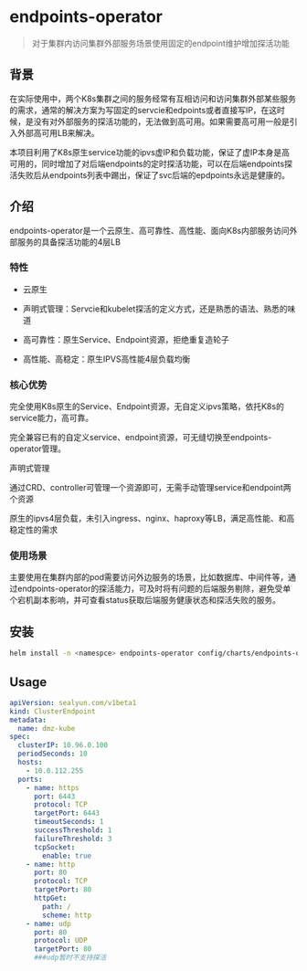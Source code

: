 # endpoints-operator

> 对于集群内访问集群外部服务场景使用固定的endpoint维护增加探活功能

## 背景

在实际使用中，两个K8s集群之间的服务经常有互相访问和访问集群外部某些服务的需求，通常的解决方案为写固定的servcie和edpoints或者直接写IP，在这时候，是没有对外部服务的探活功能的，无法做到高可用。如果需要高可用一般是引入外部高可用LB来解决。

本项目利用了K8s原生service功能的ipvs虚IP和负载功能，保证了虚IP本身是高可用的，同时增加了对后端endpoints的定时探活功能，可以在后端endpoints探活失败后从endpoints列表中踢出，保证了svc后端的epdpoints永远是健康的。

## 介绍

endpoints-operator是一个云原生、高可靠性、高性能、面向K8s内部服务访问外部服务的具备探活功能的4层LB

### 特性

- 云原生

- 声明式管理：Servcie和kubelet探活的定义方式，还是熟悉的语法、熟悉的味道

- 高可靠性：原生Service、Endpoint资源，拒绝重复造轮子

- 高性能、高稳定：原生IPVS高性能4层负载均衡

  

### 核心优势

完全使用K8s原生的Service、Endpoint资源，无自定义ipvs策略，依托K8s的service能力，高可靠。

完全兼容已有的自定义service、endpoint资源，可无缝切换至endpoints-operator管理。

声明式管理

通过CRD、controller可管理一个资源即可，无需手动管理service和endpoint两个资源

原生的ipvs4层负载，未引入ingress、nginx、haproxy等LB，满足高性能、和高稳定性的需求

### 使用场景

主要使用在集群内部的pod需要访问外边服务的场景，比如数据库、中间件等，通过endpoints-operator的探活能力，可及时将有问题的后端服务剔除，避免受单个宕机副本影响，并可查看status获取后端服务健康状态和探活失败的服务。

## 安装

```bash
helm install -n <namespce> endpoints-operator config/charts/endpoints-operator
```

## Usage

```yaml
apiVersion: sealyun.com/v1beta1
kind: ClusterEndpoint
metadata:
  name: dmz-kube
spec:
  clusterIP: 10.96.0.100
  periodSeconds: 10
  hosts:
    - 10.0.112.255
  ports:
    - name: https
      port: 6443
      protocol: TCP
      targetPort: 6443
      timeoutSeconds: 1
      successThreshold: 1
      failureThreshold: 3
      tcpSocket:
        enable: true
    - name: http
      port: 80
      protocol: TCP
      targetPort: 80
      httpGet:
        path: /
        scheme: http
    - name: udp
      port: 80
      protocol: UDP
      targetPort: 80
      ###udp暂时不支持探活
```